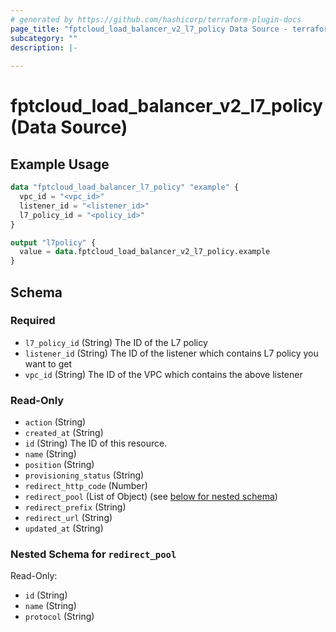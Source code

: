 ```yaml
---
# generated by https://github.com/hashicorp/terraform-plugin-docs
page_title: "fptcloud_load_balancer_v2_l7_policy Data Source - terraform-provider-fptcloud"
subcategory: ""
description: |-
  
---
```


# fptcloud_load_balancer_v2_l7_policy (Data Source)



## Example Usage

```terraform
data "fptcloud_load_balancer_l7_policy" "example" {
  vpc_id = "<vpc_id>"
  listener_id = "<listener_id>"
  l7_policy_id = "<policy_id>"
}

output "l7policy" {
  value = data.fptcloud_load_balancer_v2_l7_policy.example
}
```

<!-- schema generated by tfplugindocs -->
## Schema

### Required

- `l7_policy_id` (String) The ID of the L7 policy
- `listener_id` (String) The ID of the listener which contains L7 policy you want to get
- `vpc_id` (String) The ID of the VPC which contains the above listener

### Read-Only

- `action` (String)
- `created_at` (String)
- `id` (String) The ID of this resource.
- `name` (String)
- `position` (String)
- `provisioning_status` (String)
- `redirect_http_code` (Number)
- `redirect_pool` (List of Object) (see [below for nested schema](#nestedatt--redirect_pool))
- `redirect_prefix` (String)
- `redirect_url` (String)
- `updated_at` (String)

<a id="nestedatt--redirect_pool"></a>
### Nested Schema for `redirect_pool`

Read-Only:

- `id` (String)
- `name` (String)
- `protocol` (String)
